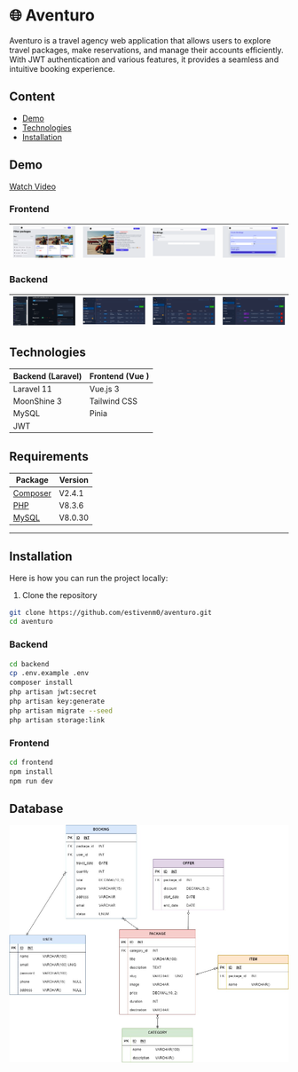 # 🌐 Aventuro

Aventuro is a travel agency web application that allows users to explore travel packages, make reservations, and manage their accounts efficiently. With JWT authentication and various features, it provides a seamless and intuitive booking experience. 

## Content

- [Demo](#demo)
- [Technologies](#technologies)
- [Installation](#installation)


## Demo

[Watch Video](https://youtu.be/enFP3gEd3sQ)

### Frontend
|![Packages](./_docs/front/packages.png) | ![Package](./_docs/front/package.png) | ![Bookings](./_docs/front/bookings.png) | ![Booking](./_docs/front/booking.png) |
| ------------------------------- | --------------------------------------- | ------------------------------------- | --------------------------------------- | 

### Backend

|![Home](./_docs/back/doc-api.png) | ![Packages](./_docs/back/packages.png) | ![Bookings](./_docs/back/bookings.png) | ![Booking](./_docs/back/admins.png) |
| ------------------------------- | --------------------------------------- | ------------------------------------- | --------------------------------------- | 

## Technologies
| Backend (Laravel)  | Frontend (Vue ) |
|--------------------|------------------------|
| Laravel 11        | Vue.js 3               |
| MoonShine 3       | Tailwind CSS           |
| MySQL            | Pinia                   |
| JWT               |                        |



## Requirements

| Package                              | Version |
| ------------------------------------ | ------- |
| [Composer](https://getcomposer.org/) | V2.4.1  |
| [PHP](https://www.php.net/)          | V8.3.6  |
| [MySQL](https://www.mysql.com/)      | V8.0.30 |

---

## Installation
Here is how you can run the project locally:

1. Clone the repository

```bash
git clone https://github.com/estivenm0/aventuro.git
cd aventuro
```

###  Backend

```bash
cd backend
cp .env.example .env
composer install
php artisan jwt:secret
php artisan key:generate
php artisan migrate --seed
php artisan storage:link
```

### Frontend

```bash
cd frontend
npm install
npm run dev
```


## Database

![Database](./_docs/back/aventuroDB.jpg)
